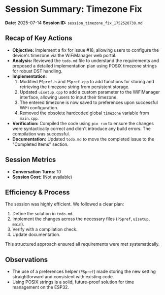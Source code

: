 # Session Summary: Timezone Fix

**Date:** 2025-07-14
**Session ID:** `session_timezone_fix_1752520730.md`

## Recap of Key Actions

- **Objective:** Implement a fix for issue #18, allowing users to configure the device's timezone via the WiFiManager web portal.
- **Analysis:** Reviewed the `todo.md` file to understand the requirements and proposed a detailed implementation plan using POSIX timezone strings for robust DST handling.
- **Implementation:**
    1.  Modified `PSpref.h` and `PSpref.cpp` to add functions for storing and retrieving the timezone string from persistent storage.
    2.  Updated `uisetup.cpp` to add a custom parameter to the WiFiManager interface, allowing users to input their timezone.
    3.  The entered timezone is now saved to preferences upon successful WiFi configuration.
    4.  Removed the obsolete hardcoded global `timezone` variable from `main.cpp`.
- **Verification:** Compiled the code using `pio run` to ensure the changes were syntactically correct and didn't introduce any build errors. The compilation was successful.
- **Documentation:** Updated `todo.md` to move the completed issue to the "Completed Items" section.

## Session Metrics

- **Conversation Turns:** 10
- **Session Cost:** (Not available)

## Efficiency & Process

The session was highly efficient. We followed a clear plan:
1.  Define the solution in `todo.md`.
2.  Implement the changes across the necessary files (`PSpref`, `uisetup`, `main`).
3.  Verify with a compilation check.
4.  Update documentation.

This structured approach ensured all requirements were met systematically.

## Observations

- The use of a preferences helper (`PSpref`) made storing the new setting straightforward and consistent with existing code.
- Using POSIX strings is a solid, future-proof solution for time management on the ESP32.
